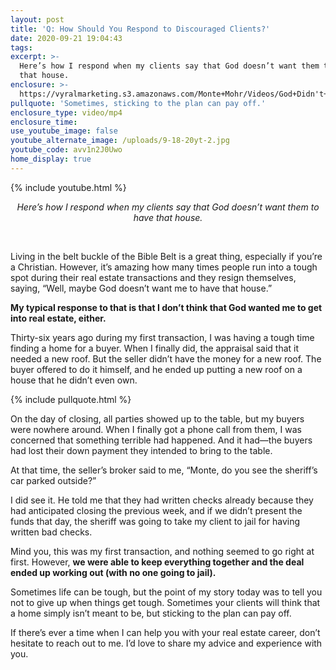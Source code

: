 ```yaml
---
layout: post
title: 'Q: How Should You Respond to Discouraged Clients?'
date: 2020-09-21 19:04:43
tags:
excerpt: >-
  Here’s how I respond when my clients say that God doesn’t want them to have
  that house.
enclosure: >-
  https://vyralmarketing.s3.amazonaws.com/Monte+Mohr/Videos/God+Didn't+Want+Me+To+Be+An+Agent.mp4
pullquote: 'Sometimes, sticking to the plan can pay off.'
enclosure_type: video/mp4
enclosure_time:
use_youtube_image: false
youtube_alternate_image: /uploads/9-18-20yt-2.jpg
youtube_code: avv1n2J0Uwo
home_display: true
---
```


{% include youtube.html %}

<center><em>Here’s how I respond when my clients say that God doesn’t want them to have that house.</em></center>

&nbsp;

Living in the belt buckle of the Bible Belt is a great thing, especially if you’re a Christian. However, it’s amazing how many times people run into a tough spot during their real estate transactions and they resign themselves, saying, “Well, maybe God doesn’t want me to have that house.”

**My typical response to that is that I don’t think that God wanted me to get into real estate, either.&nbsp;**

Thirty-six years ago during my first transaction, I was having a tough time finding a home for a buyer. When I finally did, the appraisal said that it needed a new roof. But the seller didn’t have the money for a new roof. The buyer offered to do it himself, and he ended up putting a new roof on a house that he didn’t even own.

{% include pullquote.html %}

On the day of closing, all parties showed up to the table, but my buyers were nowhere around. When I finally got a phone call from them, I was concerned that something terrible had happened. And it had—the buyers had lost their down payment they intended to bring to the table.

At that time, the seller’s broker said to me, “Monte, do you see the sheriff’s car parked outside?”

I did see it. He told me that they had written checks already because they had anticipated closing the previous week, and if we didn’t present the funds that day, the sheriff was going to take my client to jail for having written bad checks.

Mind you, this was my first transaction, and nothing seemed to go right at first. However, **we were able to keep everything together and the deal ended up working out (with no one going to jail).&nbsp;**

Sometimes life can be tough, but the point of my story today was to tell you not to give up when things get tough. Sometimes your clients will think that a home simply isn’t meant to be, but sticking to the plan can pay off.

If there’s ever a time when I can help you with your real estate career, don’t hesitate to reach out to me. I’d love to share my advice and experience with you.